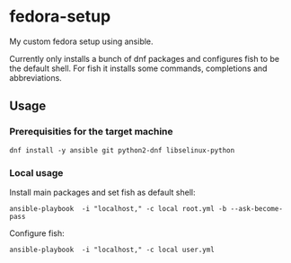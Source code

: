 fedora-setup
============
My custom fedora setup using ansible.

Currently only installs a bunch of dnf packages and configures fish to be the default shell.
For fish it installs some commands, completions and abbreviations.

Usage
-----

### Prerequisities for the target machine

    dnf install -y ansible git python2-dnf libselinux-python


### Local usage

Install main packages and set fish as default shell:

    ansible-playbook  -i "localhost," -c local root.yml -b --ask-become-pass

Configure fish:

    ansible-playbook  -i "localhost," -c local user.yml
